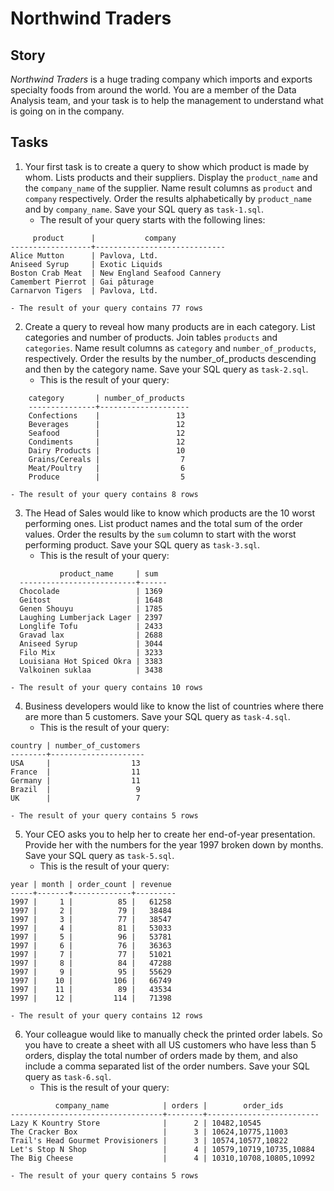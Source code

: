 # Northwind Traders

## Story

_Northwind Traders_ is a huge trading company which imports and exports
specialty foods from around the world. You are a member of the Data
Analysis team, and your task is to help the management to understand
what is going on in the company.


## Tasks

1. Your first task is to create a query to show which product is made by whom. Lists products and their suppliers. Display the `product_name` and the `company_name` of the supplier. Name result columns as `product` and `company` respectively. Order the results alphabetically by `product_name` and by `company_name`. Save your SQL query as `task-1.sql`.
    - The result of your query starts with the following lines:
```
     product      |           company
------------------+-----------------------------
Alice Mutton      | Pavlova, Ltd.
Aniseed Syrup     | Exotic Liquids
Boston Crab Meat  | New England Seafood Cannery
Camembert Pierrot | Gai pâturage
Carnarvon Tigers  | Pavlova, Ltd.
```
    - The result of your query contains 77 rows

2. Create a query to reveal how many products are in each category. List categories and number of products. Join tables `products` and `categories`. Name result columns as `category` and `number_of_products`, respectively. Order the results by the number_of_products descending and then by the category name. Save your SQL query as `task-2.sql`.
    - This is the result of your query:
```
    category       | number_of_products
    ---------------+--------------------
    Confections    |                 13
    Beverages      |                 12
    Seafood        |                 12
    Condiments     |                 12
    Dairy Products |                 10
    Grains/Cereals |                  7
    Meat/Poultry   |                  6
    Produce        |                  5
```
    - The result of your query contains 8 rows

3. The Head of Sales would like to know which products are the 10 worst performing ones. List product names and the total sum of the order values. Order the results by the `sum` column to start with the worst performing product. Save your SQL query as `task-3.sql`.
    - This is the result of your query:
```
           product_name     | sum
  --------------------------+------
  Chocolade                 | 1369
  Geitost                   | 1648
  Genen Shouyu              | 1785
  Laughing Lumberjack Lager | 2397
  Longlife Tofu             | 2433
  Gravad lax                | 2688
  Aniseed Syrup             | 3044
  Filo Mix                  | 3233
  Louisiana Hot Spiced Okra | 3383
  Valkoinen suklaa          | 3438
```
    - The result of your query contains 10 rows

4. Business developers would like to know the list of countries where there are more than 5 customers. Save your SQL query as `task-4.sql`.
    - This is the result of your query:
```
country | number_of_customers
--------+---------------------
USA     |                  13
France  |                  11
Germany |                  11
Brazil  |                   9
UK      |                   7
```
    - The result of your query contains 5 rows

5. Your CEO asks you to help her to create her end-of-year presentation. Provide her with the numbers for the year 1997 broken down by months. Save your SQL query as `task-5.sql`.
    - This is the result of your query:
```
year | month | order_count | revenue
-----+-------+-------------+---------
1997 |     1 |          85 |   61258
1997 |     2 |          79 |   38484
1997 |     3 |          77 |   38547
1997 |     4 |          81 |   53033
1997 |     5 |          96 |   53781
1997 |     6 |          76 |   36363
1997 |     7 |          77 |   51021
1997 |     8 |          84 |   47288
1997 |     9 |          95 |   55629
1997 |    10 |         106 |   66749
1997 |    11 |          89 |   43534
1997 |    12 |         114 |   71398
```
    - The result of your query contains 12 rows

6. Your colleague would like to manually check the printed order labels. So you have to create a sheet with all US customers who have less than 5 orders, display the total number of orders made by them, and also include a comma separated list of the order numbers. Save your SQL query as `task-6.sql`.
    - This is the result of your query:
```
          company_name            | orders |        order_ids
----------------------------------+--------+-------------------------
Lazy K Kountry Store              |      2 | 10482,10545
The Cracker Box                   |      3 | 10624,10775,11003
Trail's Head Gourmet Provisioners |      3 | 10574,10577,10822
Let's Stop N Shop                 |      4 | 10579,10719,10735,10884
The Big Cheese                    |      4 | 10310,10708,10805,10992
```
    - The result of your query contains 5 rows
